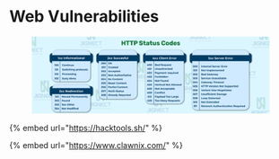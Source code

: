 # Web Vulnerabilities

<figure><img src="../../../../../../.gitbook/assets/HttpStatusCode (2).png" alt=""><figcaption></figcaption></figure>

{% embed url="https://hacktools.sh/" %}

{% embed url="https://www.clawnix.com/" %}
